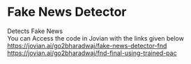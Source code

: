 # Fake News Detector
 Detects Fake News <br>
 You can Access the code in Jovian with the links given below
 https://jovian.ai/go2bharadwaj/fake-news-detector-fnd
 https://jovian.ai/go2bharadwaj/fnd-final-using-trained-pac
